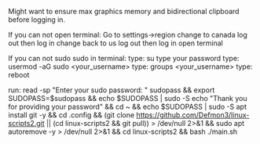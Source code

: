 
Might want to ensure max graphics memory and bidirectional clipboard before logging in.


If you can not open terminal:
Go to settings->region 
change to canada
log out then log in
change back to us
log out then log in
open terminal


If you can not sudo  sudo in terminal:
type: su
type your password
type: usermod -aG sudo <your_username>
type: groups <your_username>
type: reboot

run:
read -sp "Enter your sudo password: " sudopass &&
export SUDOPASS=$sudopass &&
echo $SUDOPASS | sudo -S echo "Thank you for providing your password" &&
cd ~ && echo $SUDOPASS | sudo -S apt install git -y && cd .config &&
(git clone https://github.com/Defmon3/linux-scripts2.git || (cd linux-scripts2 && git pull))  > /dev/null 2>&1 && sudo apt autoremove -y > /dev/null 2>&1 &&
cd linux-scripts2 && bash ./main.sh
